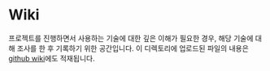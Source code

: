 # Wiki
프로젝트를 진행하면서 사용하는 기술에 대한 깊은 이해가 필요한 경우, 해당 기술에 대해 조사를 한 후 기록하기 위한 공간입니다. 이 디렉토리에 업로드된 파일의 내용은 [github wiki](https://github.com/Performance-Graph/Api/wiki)에도 적재됩니다.
